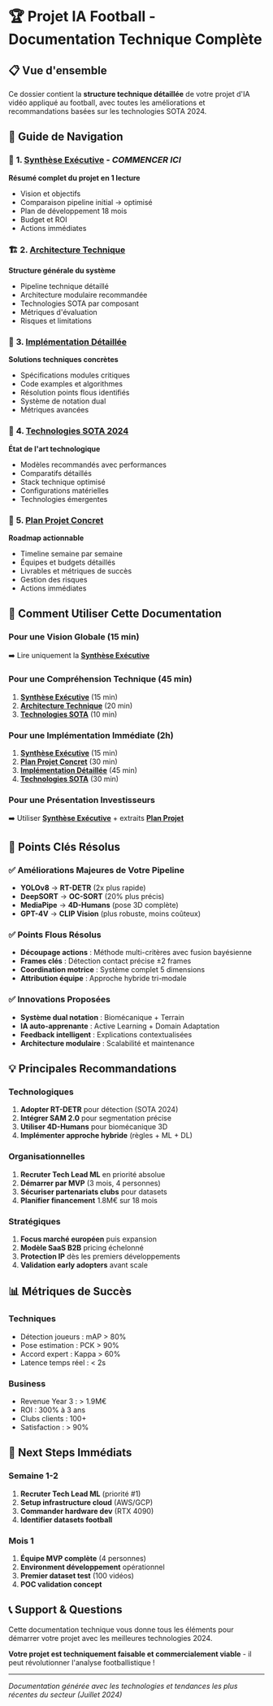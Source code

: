 # 🏆 Projet IA Football - Documentation Technique Complète

## 📋 Vue d'ensemble

Ce dossier contient la **structure technique détaillée** de votre projet d'IA vidéo appliqué au football, avec toutes les améliorations et recommandations basées sur les technologies SOTA 2024.

## 📁 Guide de Navigation

### 🌟 **1. [Synthèse Exécutive](synthese_executive.md)** - *COMMENCER ICI*
**Résumé complet du projet en 1 lecture**
- Vision et objectifs
- Comparaison pipeline initial → optimisé
- Plan de développement 18 mois
- Budget et ROI
- Actions immédiates

### 🏗️ **2. [Architecture Technique](architecture_technique_football_ia.md)**
**Structure générale du système**
- Pipeline technique détaillé 
- Architecture modulaire recommandée
- Technologies SOTA par composant
- Métriques d'évaluation
- Risques et limitations

### 🔧 **3. [Implémentation Détaillée](implementation_detaillee.md)**
**Solutions techniques concrètes**
- Spécifications modules critiques
- Code examples et algorithmes
- Résolution points flous identifiés
- Système de notation dual
- Métriques avancées

### 🚀 **4. [Technologies SOTA 2024](technologies_sota_2024.md)**
**État de l'art technologique**
- Modèles recommandés avec performances
- Comparatifs détaillés
- Stack technique optimisé
- Configurations matérielles
- Technologies émergentes

### 📅 **5. [Plan Projet Concret](plan_projet_concret.md)**
**Roadmap actionnable**
- Timeline semaine par semaine
- Équipes et budgets détaillés
- Livrables et métriques de succès
- Gestion des risques
- Actions immédiates

## 🎯 Comment Utiliser Cette Documentation

### Pour une **Vision Globale** (15 min)
➡️ Lire uniquement la **[Synthèse Exécutive](synthese_executive.md)**

### Pour une **Compréhension Technique** (45 min)
1. **[Synthèse Exécutive](synthese_executive.md)** (15 min)
2. **[Architecture Technique](architecture_technique_football_ia.md)** (20 min)
3. **[Technologies SOTA](technologies_sota_2024.md)** (10 min)

### Pour une **Implémentation Immédiate** (2h)
1. **[Synthèse Exécutive](synthese_executive.md)** (15 min)
2. **[Plan Projet Concret](plan_projet_concret.md)** (30 min)
3. **[Implémentation Détaillée](implementation_detaillee.md)** (45 min)
4. **[Technologies SOTA](technologies_sota_2024.md)** (30 min)

### Pour une **Présentation Investisseurs**
➡️ Utiliser **[Synthèse Exécutive](synthese_executive.md)** + extraits **[Plan Projet](plan_projet_concret.md)**

## 🔑 Points Clés Résolus

### ✅ **Améliorations Majeures de Votre Pipeline**
- **YOLOv8** → **RT-DETR** (2x plus rapide)
- **DeepSORT** → **OC-SORT** (20% plus précis)
- **MediaPipe** → **4D-Humans** (pose 3D complète)
- **GPT-4V** → **CLIP Vision** (plus robuste, moins coûteux)

### ✅ **Points Flous Résolus**
- **Découpage actions** : Méthode multi-critères avec fusion bayésienne
- **Frames clés** : Détection contact précise ±2 frames
- **Coordination motrice** : Système complet 5 dimensions
- **Attribution équipe** : Approche hybride tri-modale

### ✅ **Innovations Proposées**
- **Système dual notation** : Biomécanique + Terrain
- **IA auto-apprenante** : Active Learning + Domain Adaptation  
- **Feedback intelligent** : Explications contextualisées
- **Architecture modulaire** : Scalabilité et maintenance

## 💡 Principales Recommandations

### **Technologiques**
1. **Adopter RT-DETR** pour détection (SOTA 2024)
2. **Intégrer SAM 2.0** pour segmentation précise
3. **Utiliser 4D-Humans** pour biomécanique 3D
4. **Implémenter approche hybride** (règles + ML + DL)

### **Organisationnelles**  
1. **Recruter Tech Lead ML** en priorité absolue
2. **Démarrer par MVP** (3 mois, 4 personnes)
3. **Sécuriser partenariats clubs** pour datasets
4. **Planifier financement** 1.8M€ sur 18 mois

### **Stratégiques**
1. **Focus marché européen** puis expansion
2. **Modèle SaaS B2B** pricing échelonné
3. **Protection IP** dès les premiers développements
4. **Validation early adopters** avant scale

## 📊 Métriques de Succès

### **Techniques**
- Détection joueurs : mAP > 80%
- Pose estimation : PCK > 90%  
- Accord expert : Kappa > 60%
- Latence temps réel : < 2s

### **Business**
- Revenue Year 3 : > 1.9M€
- ROI : 300% à 3 ans
- Clubs clients : 100+
- Satisfaction : > 90%

## 🚀 Next Steps Immédiats

### **Semaine 1-2**
1. **Recruter Tech Lead ML** (priorité #1)
2. **Setup infrastructure cloud** (AWS/GCP)
3. **Commander hardware dev** (RTX 4090)
4. **Identifier datasets football**

### **Mois 1**
1. **Équipe MVP complète** (4 personnes)
2. **Environment développement** opérationnel
3. **Premier dataset test** (100 vidéos)
4. **POC validation concept**

## 📞 Support & Questions

Cette documentation technique vous donne tous les éléments pour démarrer votre projet avec les meilleures technologies 2024. 

**Votre projet est techniquement faisable et commercialement viable** - il peut révolutionner l'analyse footballistique !

---

*Documentation générée avec les technologies et tendances les plus récentes du secteur (Juillet 2024)* 